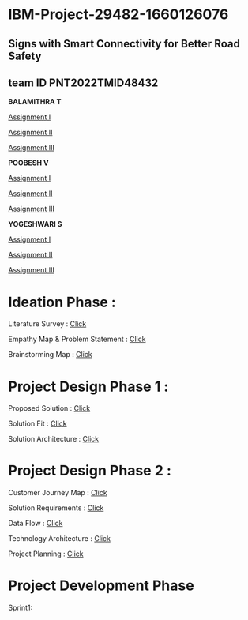 # IBM-Project-29482-1660126076
## Signs with Smart Connectivity for Better Road Safety
## team ID PNT2022TMID48432
**BALAMITHRA T**

[Assignment I](https://github.com/IBM-EPBL/IBM-Project-29482-1660126076/blob/main/Editing%20Components.png)

[Assignment II](https://github.com/IBM-EPBL/IBM-Project-29482-1660126076/commit/a06102764bcaa3471a96866b0222413dfb5eb0d6)

[Assignment III](https://github.com/IBM-EPBL/IBM-Project-29482-1660126076/tree/main/ASSIGNMENT%20III/BALAMITHRA%20T%20(TL))

**POOBESH V**

[Assignment I](https://github.com/IBM-EPBL/IBM-Project-29482-1660126076/blob/main/TEM%20PIC.png)

[Assignment II](https://github.com/IBM-EPBL/IBM-Project-29482-1660126076/blob/main/temp%20%26%20hum)

[Assignment III](https://github.com/IBM-EPBL/IBM-Project-29482-1660126076/tree/main/ASSIGNMENT%20III/POOBESH%20V%20(TM))

**YOGESHWARI S**

[Assignment I](https://github.com/IBM-EPBL/IBM-Project-29482-1660126076/blob/main/Fantastic%20Jofo%20(1).png)

[Assignment II](https://github.com/IBM-EPBL/IBM-Project-29482-1660126076/commit/a06102764bcaa3471a96866b0222413dfb5eb0d6)

[Assignment III](https://github.com/IBM-EPBL/IBM-Project-29482-1660126076/tree/main/ASSIGNMENT%20III/YOGESHWARI%20S%20(TM))

# Ideation Phase :

Literature Survey :  [Click](https://github.com/IBM-EPBL/IBM-Project-29482-1660126076/tree/main/IDEATION%20PHASE)

Empathy Map & Problem Statement :  [Click](https://github.com/IBM-EPBL/IBM-Project-29482-1660126076/tree/main/IDEATION%20PHASE)

Brainstorming Map :  [Click](https://github.com/IBM-EPBL/IBM-Project-29482-1660126076/tree/main/IDEATION%20PHASE)

# Project Design Phase 1 :

Proposed Solution :  [Click](https://github.com/IBM-EPBL/IBM-Project-29482-1660126076/tree/main/PROJECT%20DESIGN%20PHASE%20I)

Solution Fit :   [Click](https://github.com/IBM-EPBL/IBM-Project-29482-1660126076/tree/main/PROJECT%20DESIGN%20PHASE%20I)

Solution Architecture :   [Click](https://github.com/IBM-EPBL/IBM-Project-29482-1660126076/tree/main/PROJECT%20DESIGN%20PHASE%20I)

# Project Design Phase 2 :

Customer Journey Map :   [Click](https://github.com/IBM-EPBL/IBM-Project-29482-1660126076/tree/main/PROJECT%20DESIGN%20PHASE%20II)

Solution Requirements :    [Click](https://github.com/IBM-EPBL/IBM-Project-29482-1660126076/tree/main/PROJECT%20DESIGN%20PHASE%20II)

Data Flow :   [Click](https://github.com/IBM-EPBL/IBM-Project-29482-1660126076/tree/main/PROJECT%20DESIGN%20PHASE%20II)

Technology Architecture :   [Click](https://github.com/IBM-EPBL/IBM-Project-29482-1660126076/tree/main/PROJECT%20DESIGN%20PHASE%20II)

Project Planning :  [Click](https://github.com/IBM-EPBL/IBM-Project-29482-1660126076/tree/main/PROJECT%20PLANNING%20PHASE)

# Project Development Phase

Sprint1: 
